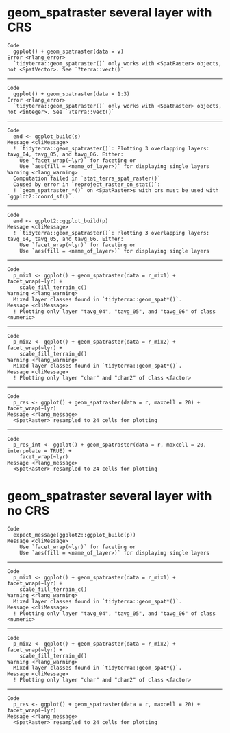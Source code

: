 # geom_spatraster several layer with CRS

    Code
      ggplot() + geom_spatraster(data = v)
    Error <rlang_error>
      `tidyterra::geom_spatraster()` only works with <SpatRaster> objects, not <SpatVector>. See `?terra::vect()`

---

    Code
      ggplot() + geom_spatraster(data = 1:3)
    Error <rlang_error>
      `tidyterra::geom_spatraster()` only works with <SpatRaster> objects, not <integer>. See `?terra::vect()`

---

    Code
      end <- ggplot_build(s)
    Message <cliMessage>
      ! `tidyterra::geom_spatraster()`: Plotting 3 overlapping layers: tavg_04, tavg_05, and tavg_06. Either:
        Use `facet_wrap(~lyr)` for faceting or
        Use `aes(fill = <name_of_layer>)` for displaying single layers
    Warning <rlang_warning>
      Computation failed in `stat_terra_spat_raster()`
      Caused by error in `reproject_raster_on_stat()`:
      ! `geom_spatraster_*()` on <SpatRaster>s with crs must be used with `ggplot2::coord_sf()`.

---

    Code
      end <- ggplot2::ggplot_build(p)
    Message <cliMessage>
      ! `tidyterra::geom_spatraster()`: Plotting 3 overlapping layers: tavg_04, tavg_05, and tavg_06. Either:
        Use `facet_wrap(~lyr)` for faceting or
        Use `aes(fill = <name_of_layer>)` for displaying single layers

---

    Code
      p_mix1 <- ggplot() + geom_spatraster(data = r_mix1) + facet_wrap(~lyr) +
        scale_fill_terrain_c()
    Warning <rlang_warning>
      Mixed layer classes found in `tidyterra::geom_spat*()`.
    Message <cliMessage>
      ! Plotting only layer "tavg_04", "tavg_05", and "tavg_06" of class <numeric>

---

    Code
      p_mix2 <- ggplot() + geom_spatraster(data = r_mix2) + facet_wrap(~lyr) +
        scale_fill_terrain_d()
    Warning <rlang_warning>
      Mixed layer classes found in `tidyterra::geom_spat*()`.
    Message <cliMessage>
      ! Plotting only layer "char" and "char2" of class <factor>

---

    Code
      p_res <- ggplot() + geom_spatraster(data = r, maxcell = 20) + facet_wrap(~lyr)
    Message <rlang_message>
      <SpatRaster> resampled to 24 cells for plotting

---

    Code
      p_res_int <- ggplot() + geom_spatraster(data = r, maxcell = 20, interpolate = TRUE) +
        facet_wrap(~lyr)
    Message <rlang_message>
      <SpatRaster> resampled to 24 cells for plotting

# geom_spatraster several layer with no CRS

    Code
      expect_message(ggplot2::ggplot_build(p))
    Message <cliMessage>
        Use `facet_wrap(~lyr)` for faceting or
        Use `aes(fill = <name_of_layer>)` for displaying single layers

---

    Code
      p_mix1 <- ggplot() + geom_spatraster(data = r_mix1) + facet_wrap(~lyr) +
        scale_fill_terrain_c()
    Warning <rlang_warning>
      Mixed layer classes found in `tidyterra::geom_spat*()`.
    Message <cliMessage>
      ! Plotting only layer "tavg_04", "tavg_05", and "tavg_06" of class <numeric>

---

    Code
      p_mix2 <- ggplot() + geom_spatraster(data = r_mix2) + facet_wrap(~lyr) +
        scale_fill_terrain_d()
    Warning <rlang_warning>
      Mixed layer classes found in `tidyterra::geom_spat*()`.
    Message <cliMessage>
      ! Plotting only layer "char" and "char2" of class <factor>

---

    Code
      p_res <- ggplot() + geom_spatraster(data = r, maxcell = 20) + facet_wrap(~lyr)
    Message <rlang_message>
      <SpatRaster> resampled to 24 cells for plotting

